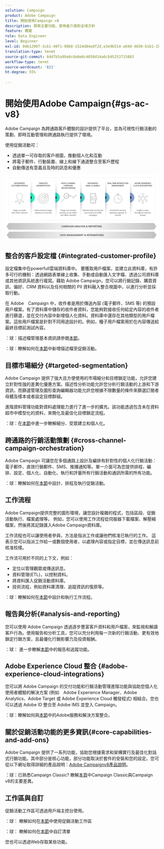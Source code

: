 ```yaml
---
solution: Campaign
product: Adobe Campaign
title: 開始使用Campaign v8
description: 探索主要功能、使用者介面和全域方針
feature: 概覽
role: Data Engineer
level: Beginner
exl-id: 04b12907-3cb1-40f1-90b8-1524d84edf2d,e3e9b514-a69d-4650-b1b1-1b76b4f3d63f
translation-type: tm+mt
source-git-commit: 8dd7b5a99a0cda0e0c4850d14a6cb95253715803
workflow-type: tm+mt
source-wordcount: '821'
ht-degree: 55%

---
```


# 開始使用Adobe Campaign{#gs-ac-v8}

Adobe Campaign 為跨通路客戶體驗的設計提供了平台，並為可視性行銷活動的策劃、即時互動管理和跨通路執行提供了環境。

使用促銷活動可：

* 透過單一可存取的客戶視圖，推動個人化和互動
* 將電子郵件、行動裝置、線上和線下通道整合至客戶歷程
* 自動傳送有意義且及時的訊息和優惠

![](assets/ac-capabilities.png)

## 整合的客戶設定檔 {#integrated-customer-profile}

設定檔集中在powerfull雲端資料庫中。 要獲取用戶檔案，並建立此資料庫，有許多可行的機制：透過網路表單線上收集、手動或自動匯入文字檔、透過公司資料庫或其他資訊系統進行複寫。藉助 Adobe Campaign，您可以將行銷記錄、購買資訊、偏好、CRM 資料以及任何相關的 PII 資料融入整合視圖中，以進行分析並採取行動。

在 Adobe　Campaign 中，收件者是用於傳送內容 (電子郵件、SMS 等) 的預設用戶檔案。有了資料庫中儲存的收件者資料，您能夠對接收任何給定內容的收件者進行篩選，並在交付內容中新增個人化資料。資料庫中還存在其他類型的用戶檔案。這些用戶檔案是針對不同用途設計的。例如，種子用戶檔案用於在內容傳送給最終目標前測試內容。

：球：描述檔管理基本資訊請參閱[本節](audiences.md)。

：球：瞭解如何在[本節](import.md)中新增描述檔至促銷活動。

## 目標市場細分 {#targeted-segmentation}

Adobe Campaign 提供了強大且方便使用的市場細分和目標鎖定功能，允許您建立針對性強的差異化優惠方案。描述性分析功能允許您分析行銷活動的上游和下游資訊，而篩選管理及圖形查詢編輯器功能允許您根據不限數量的條件來篩選訂閱者母體及樣本或者設定目標群組。

進階資料管理功能對資料處理能力進行了進一步的擴充。該功能透過包含未在資料超市中模型化的資料，來簡化及最佳化目標鎖定流程。

：球：在[本節](audiences.md)中進一步瞭解細分、受眾建立和個人化。

## 跨通路的行銷活動策劃 {#cross-channel-campaign-orchestration}

Adobe Campaign 可讓您在多個通路上設計及編排有針對性的個人化行銷活動：電子郵件、直效行銷郵件、SMS、推播通知等。單一介面可為您提供排程、編排、設定、個人化、自動化、執行和評量所有行銷活動和通訊所需的所有功能。

：球：瞭解如何在[本節](campaigns.md)中設計、排程及執行促銷活動。

## 工作流程

Adobe Campaign提供完整的圖形環境，讓您設計複雜的程式，包括區段、促銷活動執行、檔案處理等。 例如，您可以使用工作流程從伺服器下載檔案、解壓縮檔案，然後將其記錄匯入Adobe Campaign資料庫。

工作流程也可以讓使用者參與，方法是指派工作或讓他們核准已執行的工作。 這表示您可以指派工作給一或數個使用者，以處理內容或指定目標，並在傳送訊息前核准校樣。

工作流可用於不同的上下文，例如：

* 定位以管理觀眾或傳送訊息。
* 資料管理(ETL)，以控制資料。
* 將資料匯入促銷活動資料庫。
* 技術流程，例如資料庫清理、追蹤資訊的復原等。

：球：瞭解如何在[本節](../config/workflows.md)中設計和執行工作流程。

## 報告與分析{#analysis-and-reporting}

您可以使用 Adobe Campaign 透過逐步豐富客戶資料和用戶檔案，來監視和解讀客戶行為。使用報告和分析工具，您可以充分利用每一次新的行銷活動、更有效地鎖定行銷方案，且最優化行銷影響力及投資報酬。

：球： 進一步瞭解[本節](reporting.md)中的報告和追蹤功能。

## Adobe Experience Cloud 整合 {#adobe-experience-cloud-integrations}

您可以將 Adobe Campaign 的交付功能和行銷活動管理進階功能與協助您個人化使用者體驗的解決方案 (例如　Adobe Experience Manager、Adobe Analytics、Adobe Target 或 Adobe Experience Cloud 觸發程式) 相結合。您也可以透過 Adobe ID 整合至 Adobe IMS 並登入 Campaign。

：球：瞭解如何與[本節](../connect/integration.md)中的Adobe服務和解決方案整合。

## 關於促銷活動功能的更多資訊{#core-capabilities-and-add-ons}

Adobe Campaign 提供了一系列功能，協助您根據需求和架構實行及最佳化對話式行銷功能。其中部分是核心功能，部分功能取決於套件的安裝和您的設定。您可從以下網址取得詳細的產品說明：[Adobe Campaignv8產品說明](https://helpx.adobe.com/legal/product-descriptions/adobe-campaign-classic---product-description.html)。

：球：已熟悉Campaign Classic? 瞭解[本頁](capability-matrix.md)中Campaign Classic與Campaign v8的主要差異。

## 工作區與自訂

促銷活動工作區可透過用戶端主控台使用。

：球： 瞭解如何在[本節](https://experienceleague.adobe.com/docs/campaign-classic/using/getting-started/starting-with-adobe-campaign/campaign-workspace/adobe-campaign-workspace.html)中使用促銷活動工作區

：球： 瞭解如何在[本節](https://experienceleague.adobe.com/docs/campaign-classic/using/getting-started/starting-with-adobe-campaign/campaign-workspace/adobe-campaign-ui-lists.html)中自訂清單

您也可以透過Web存取某些功能。

